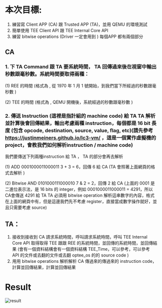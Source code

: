 # 本次目標:
1. 練習寫 Client APP (CA) 跟 Trusted APP (TA)，並用 QEMU 的環境測試
2. 簡單使用 TEE Client API 跟 TEE Internal Core API
3. 練習 bitwise operations (Driver 一定會用到 )
每個APP 都有兩個部分
## CA
### 1. 下 TA Command 跟 TA 要系統時間， TA 回傳過來後在視窗中輸出秒數跟毫秒數。系統時間要取得兩種：
(1) REE 的時間 (格式為 , 從 1970 年 1 月 1 號開始，到我們當下所經過的秒數跟毫秒數 )

(2) TEE 的時間 (格式為 , QEMU 開機後，系統經過的秒數跟毫秒數 )

### 2. 傳送 Instruction (這裡是指計組的 machine code) 給 TA TA 解析並計算後會回傳結果，輸出考慮兩種 instruction，每個都是 16 bit 長度 (包含 opcode, destination, source, value, flag, etc)(請先參考 https://justinmeiners.github.io/lc3-vm/ ，這是一個實作虛擬機的 project，會教我們如何解析instruction / machine code)
我們要傳送下列兩種instruction 給 TA ， TA 的部分會再去解析

(1) ADD 0001000011000011 3 + 3 = 6，回傳 6 給 CA (TA 會照著上面網頁的格式去解析 )

(2) Bitwise AND 0101000111000010 7 & 2 = 2，回傳 2 給 CA
(上面的 0001 是二進位表示法，是 16 bits 的 integer，例如 0001000011000011 = 4291，所以CA會傳送 4291 給 TA TA 必須用 bitwise operation 解析這串數字的內容，格式在上面的網頁中有，但是這邊我們先不考慮 register，直接當成數字操作就好，並且只需要考慮 source)
## TA：
1. 接收到接收到 CA 請求系統時間，呼叫請求系統時間，呼叫 TEE Internal Core API 取得取得 TEE 跟跟 REE 的系統時間，並回傳的系統時間，並回傳結果 (會有一個資料結構會有一個資料結構 TEE_Time，可以參考，可以參考 API 的文件或去翻的文件或去翻 optee_os 的的 source code )
2. 用用 bitwise operations 解析解析 CA 傳過來的傳過來的 instruction code，計算並回傳結果，計算並回傳結果

# Result
![result](https://user-images.githubusercontent.com/81294928/123715992-16988180-d8ac-11eb-912f-e48291924c5b.png)

